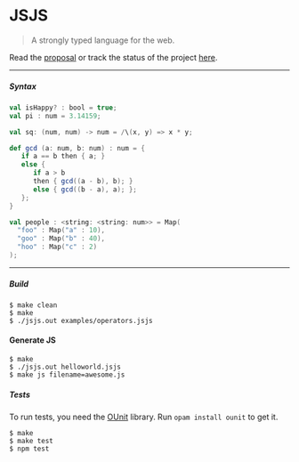 JSJS
====

> A strongly typed language for the web.

Read the [proposal](http://prakhar.me/JSJS/) or track the status of the project [here](https://github.com/prakhar1989/JSJS/wiki/Progress-Tracker).

----

##### Syntax

```scala
val isHappy? : bool = true;
val pi : num = 3.14159;

val sq: (num, num) -> num = /\(x, y) => x * y;

def gcd (a: num, b: num) : num = {
   if a == b then { a; }
   else {
      if a > b
      then { gcd((a - b), b); }
      else { gcd((b - a), a); };
   };
}

val people : <string: <string: num>> = Map(
  "foo" : Map("a" : 10),
  "goo" : Map("b" : 40),
  "hoo" : Map("c" : 2)
);
```

----

##### Build
```shell
$ make clean
$ make
$ ./jsjs.out examples/operators.jsjs
```

#### Generate JS
```shell
$ make 
$ ./jsjs.out helloworld.jsjs
$ make js filename=awesome.js
```

##### Tests
To run tests, you need the [OUnit](http://ounit.forge.ocamlcore.org/) library. Run `opam install ounit` to get it.
```
$ make
$ make test
$ npm test
```

